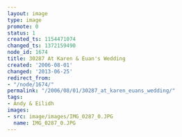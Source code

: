 ```yaml
---
layout: image
type: image
promote: 0
status: 1
created_ts: 1154471074
changed_ts: 1372159490
node_id: 1674
title: 30287 At Karen & Euan's Wedding
created: '2006-08-01'
changed: '2013-06-25'
redirect_from:
- "/node/1674/"
permalink: "/2006/08/01/30287_at_karen_euans_wedding/"
tags:
- Andy & Eilidh
images:
- src: image/images/IMG_0287_0.JPG
  name: IMG_0287_0.JPG
---
```


